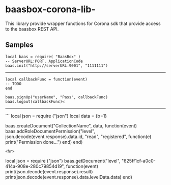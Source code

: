 # baasbox-corona-lib-
This library provide wrapper functions for Corona sdk that provide access to the baasbox REST API.

## Samples
```
local baas = require( "BaasBox" )
-- ServerURL:PORT, ApplicationCode
baas.init("http://serverURL:9001", "1111111")
```
<hr>

```
local callbackFunc = function(event)
-- TODO
end

baas.signUp("userName", "Pass", callbackFunc)
baas.logout(callbackFunc)<
```
<hr>
```
local json = require ("json")
local data = {b=1}

baas.createDocument("CollectionName", data,
  function(event)
    baas.addRoleDocumentPermission("level", json.decode(event.response).data.id, "read", "registered",
       function(e)
          print("Permission done...")
       end)
  end)
```
<hr>
```
local json = require ("json")
baas.getDocument("level", "625ff1cf-a0c0-414a-908e-280c79854d19",
  function(event)
    print(json.decode(event.response).result)
    print(json.decode(event.response).data.levelData.data)
  end)
```
